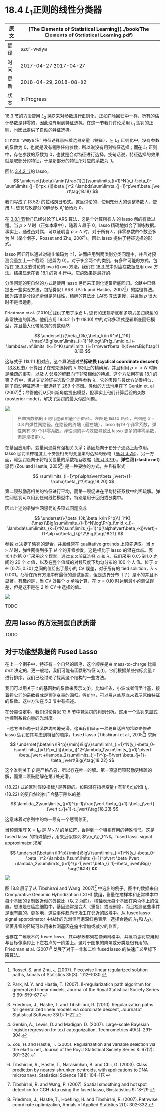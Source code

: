 # 18.4 $L_1$正则的线性分类器

| 原文   | [The Elements of Statistical Learning](../book/The Elements of Statistical Learning.pdf) |
| ---- | ---------------------------------------- |
| 翻译   | szcf-weiya                               |
| 时间   | 2017-04-27:2017-04-27                    |
|更新|2018-04-29, 2018-08-02|
|状态|In Progress|

[18.3 节](../18-High-Dimensional-Problems/18.3-Linear-Classifiers-with-Quadratic-Regularization/index.html)的方法使用 $L_2$ 惩罚来对参数进行正则化，正如在岭回归中一样。所有的估计参数是非零的，因此没有用到特征选择。在这一节我们讨论采用 $L_1$ 惩罚的正则，也因此提供了自动的特征选择。

!!! note "weiya 注"
		特征选择意味着选择变量（特征），在 $L_2$ 正则化中，没有参数的系数为 $0$，也就是没有剔除任何参数，所以说没有用到特征选择；而在 $L_1$ 正则中，存在参数的系数为 $0$，也就是会对特征进行选择。换句话说，特征选择的效果就是取部分的特征，于是那部分的特征所对应的系数为 $0$。

回忆 [3.4.2 节](../03-Linear-Methods-for-Regression/3.4-Shrinkage-Methods/index.html)的 lasso，

$$
\underset{\beta}{\min}\frac{1}{2}\sum\limits_{i=1}^N(y_i-\beta_0-\sum\limits_{j=1}^px_{ij}\beta_j)^2+\lambda\sum\limits_{j=1}^p\vert\beta_j\vert\tag{18.18}
$$

我们写成了 $(3.52)$ 的拉格朗日形式。这里讨论的，使用充分大的调整参数 $\lambda$，使用 $L_1$ 惩罚导致部分的解参数 $\hat\beta_j$ 恰恰为 $0$。

在 [3.8.1 节](../03-Linear-Methods-for-Regression/3.4-Shrinkage-Methods/index.html)我们已经讨论了 LARS 算法，这是个计算所有 $\lambda$ 的 lasso 解的有效过程。当 $p > N$ 时（正如本章中），随着 $\lambda$ 趋于 0，lasso 精确地拟合了训练数据。事实上，通过凸对偶，可以证明当 $p>N$ 时，对于所有 $\lambda$，非零参数的个数至多为 $N$（举个例子，Rosset and Zhu, 2007[^1]）。因此 lasso 提供了特征选择的形式。

lasso 回归可以通过对输出编码为 $\pm 1$，进而应用到两类别分类问题中，并且对预测变量加上一个截距（通常为 $0$）。对于多余两个的类别，有多种可能的方式，包括在 [18.3.3 节](/18-High-Dimensional-Problems/18.3-Linear-Classifiers-with-Quadratic-Regularization/index.html)讨论的 ova 和 ovo 方法。我们在 [18.3 节](/18-High-Dimensional-Problems/18.3-Linear-Classifiers-with-Quadratic-Regularization/index.html)中对癌症数据应用 ova 方法。结果显示在表 18.1 的第 4 行中。它的效果是最好的。

分类问题的更自然的方式是使用 lasso 惩罚来正则化逻辑斯底回归。文献中已经提出一些实现方法，包括类似 LARS（Park and Hastie，2007[^2]）的路径算法。因为路径是分段光滑但是非线性，精确的算法比 LARS 算法更慢，并且当 $p$ 很大时不是很适用。

Friedman et al. (2010)[^3] 提供了用于拟合 $L_1$ 惩罚的逻辑斯底和多项式回归模型的非常快速的算法。他们应用 18.3.2 节中 $(18.10)$ 中的对称多项式逻辑斯底回归模型，并且最大化带惩罚的对数似然

$$
\underset{\{\beta_{0k},\beta_k\in R^p\}_1^K}{\max}\Big[\sum\limits_{i=1}^N\log\;\Pr(g_i\mid x_i)-\lambda\sum\limits_{k=1}^K\sum\limits_{j=1}^p\vert\beta_{kj}\vert\Big]\tag{18.19}
$$

这与式子 $(18.11)$ 相对应。这个算法通过**坐标轮换 (cyclical coordinate descent)**（[3.8.6 节](../03-Linear-Methods-for-Regression/3.8-More-on-the-Lasso-and-Related-Path-Algorithms/index.html)）计算出了在预先选择的 $\lambda$ 序列上的精确解，并且利用 $p>>N$ 时解是稀疏的事实，以及 $\lambda$ 邻域的解趋向于非常相似的特点。这个方法用在表 18.1 的第 7 行中，通过交叉验证来选取全局调整参数 $\lambda$。它的表现与最优方法很相似，除了自动特征选择一起选择了 $269$ 个基因。类似的方法也用在了 Genkin et. al (2007)[^5]；尽管他们从贝叶斯角度提出模型，但事实上他们计算后验的众数 (posterior mode)，解决了惩罚的最大似然问题。

![](../img/18/fig18.5.png)

> 白血病数据的正则化逻辑斯底回归路径。左图是 lasso 路径，右图是 $\alpha=0.8$ 的弹性网路径。在路径的终端（最左端），lasso 有19 个非零系数，弹性网有 39 个非零系数。弹性网的平均效应导致比 lasso 更多的非零系数，但是规模更小。

在基因应用中，变量间通常有强相关关系；基因趋向于在分子通路上起作用。lasso 惩罚某种程度上不受强相关的变量集的选择的影响（[练习 3.28](https://github.com/szcf-weiya/ESL-CN/issues/123)）。另一方面，岭惩罚趋向于将相关变量的系数相互收缩（[练习 3.29](https://github.com/szcf-weiya/ESL-CN/issues/124)）。**弹性网 (elastic net)** 惩罚 (Zou and Hastie, 2005[^4]) 是一种妥协的方式，并且有形式

$$
\sum\limits_{i=1}^p(\alpha\vert\beta_j\vert+(1-\alpha)\beta_j^2)\tag{18.20}
$$

第二项鼓励高相关的特征进行平均，而第一项促进在平均特征系数中的稀疏解。弹性网惩罚可以用到任何线性模型中，特别是用于回归或分类中。

因此上述的带弹性网惩罚的多项式问题变成

$$
\underset{\{\beta_{0k,\beta_k\in R^p}\}_1^K}{\max}\Big[\sum\limits_{i=1}^N\log\Pr(g_i\mid x_i)-\lambda\sum\limits_{k=1}^K\sum\limits_{j=1}^p(\alpha\vert\beta_{kj}\vert)+(1-\alpha)\beta_{kj}^2\Big]\tag{18.21}
$$

参数 $\alpha$ 决定了惩罚的混合，并且经常在 qualitative grounds 上预先选取。当 $p>N$ 时，弹性网得到多于 $N$ 个的非零参数，这是相比于 lasso 的潜在优点。表 18.1 的第 8 行采用这个模型，通过交叉验证选择 $\alpha$ 和 $\lambda$。我们采用 $0.05$ 到1.0 之间的 20 个 $\alpha$ 值，以及在整个值域的对数尺度下均匀分布的 100 个 $\lambda$ 值。位于 $\alpha\in [0.75,0.80]$ 之间的值给出了最小的 CV 误差，对于所有的 tied solution，$\lambda < 0.001$。尽管在所有方法中有最低的测试误差，但是边界分布（？）是小的并且不显著。有趣的是，当 CV 对每个 $\alpha$ 单独计算，在 $\alpha=0.10$ 时达到最小的测试误差，但是这不是在 $2$ 维 CV 中选择的值。

![](../img/18/fig18.6.png)

TODO

## 应用 lasso 的方法到蛋白质质谱

TODO

## 对于功能型数据的 Fused Lasso

在上一个例子中，特征有一个自然的顺序，这个顺序是由 mass-to-charge 比率 $m/z$ 决定的。更一般地，我们可能有函数形特征 $x_i(t)$，它们根据某些指标变量 $t$ 进行排序。我们已经讨论了探索这个结构的一些方法。

我们可以用关于 $t$ 的基函数的系数来表示 $x_i(t)$，比如样条，小波或者傅里叶基，接着将它们的系数看成是预测变量的回归。等价地，可以用这些基底来表示原始特征的系数。这些方法在 5.3 节中有描述。

在分类设定中，我们讨论类似 12.6 节中带惩罚的判别分析。这用一个惩罚来显式地控制系数向量的光滑度。

上述方法趋向于对系数均匀地光滑。这里我们展示一种更自适应的策略来修改 lasso 惩罚使其考虑到特征的顺序。fused lasso (Tibshirani et al., 2005[^6]) 求解

$$
\underset{\beta\in \IR^p}{\min}\Big\{\sum\limits_{i=1}^N(y_i-\beta_0-\sum\limits_{j=1}^px_{ij}\beta_j)^2+\lambda_1\sum\limits_{j=1}^p\vert \beta_j\vert +\lambda_2\sum\limits_{j=1}^{p-1}\vert \beta_{j+1}-\beta_j\vert\Big\}\tag{18.22}
$$

这个准则关于 $\beta$ 是严格凸的，所以存在唯一的解。第一项惩罚项鼓励更稀疏的解，而第二项鼓励解在第 $j$ 处光滑。

$(18.22)$ 式的区别假设指标 $j$ 是等距的。如果潜在指标变量 $t$ 有非均匀的值 $t_j$，$(18.22)$ 的更自然的推广会基于除以的差

$$
\lambda_2\sum\limits_{j=1}^{p-1}\frac{\vert \beta_{j+1}-\beta_j\vert}{\vert t_{j+1}-t_j\vert}\tag{18.23}
$$

这意味着对序列中的每一项有一个惩罚修正。

当预测矩阵 $\mathbf X=\mathbf I_N$ 是 $N\times N$ 的单位阵，会得到一个特别有用的特殊情形。这是 fused lasso 的特殊情形，用来近似序列 $\\{y_i\\}_1^N$。fused lasso signal approximator 求解

$$
\underset{\beta\in \IR^p}{\min}\Big\{\sum\limits_{i=1}^N(y_i-\beta_0-\beta_i)^2+\lambda_1\sum\limits_{i=1}^p\vert \beta_i\vert +\lambda_2\sum\limits_{i=1}^{p-1}\vert \beta_{i+1}-\beta_i\vert\Big\} \tag{18.24}
$$

![](../img/18/fig18.8.png)

图 18.8 展示了从 Tibshirani and Wang (2007)[^7] 中选出的例子。图中的数据来自 Comparative Genomic Hybridization (CGH) 数组，衡量在瘤样本和正常样本中每个基因的复制数近似的对数比（以 $2$ 为底）。横轴表示每个基因在染色体上的位置。想法是在癌症细胞中，基因通常是变大（重复）或者删除，而且检测这些事件是很有趣的。更多地，这些事件趋向于发生在邻近的区域中。从 fused lasso signal approximator 中估计的光滑信号用深红色表示（选择合适的 $\lambda_1$ 和 $\lambda_2$）。显著非零的区域可以用来检测基因在瘤中增加或减少的位置。

也存在二维版本的 fused lasso，其中参数都列在像素网格中，并且将惩罚应用到与目标像素的上下左右点的一阶差上。这对于图象的降噪或分类是很有用的。Friedman et al. (2007)[^8] 发展了对于一维和二维 fused lasso 的快速广义坐标下降算法。

[^1]: Rosset, S. and Zhu, J. (2007). Piecewise linear regularized solution paths, Annals of Statistics 35(3): 1012–1030.
[^2]: Park, M. Y. and Hastie, T. (2007). l1-regularization path algorithm for generalized linear models, Journal of the Royal Statistical Society Series B 69: 659–677.
[^3]: Friedman, J., Hastie, T. and Tibshirani, R. (2010). Regularization paths for generalized linear models via coordinate descent, Journal of Statistical Software 33(1): 1–22.
[^4]: Zou, H. and Hastie, T. (2005). Regularization and variable selection via the elastic net, Journal of the Royal Statistical Society Series B. 67(2): 301–320.
[^5]: Genkin, A., Lewis, D. and Madigan, D. (2007). Large-scale Bayesian logistic regression for text categorization, Technometrics 49(3): 291–304.
[^6]: Tibshirani, R., Hastie, T., Narasimhan, B. and Chu, G. (2003). Class prediction by nearest shrunken centroids, with applications to DNA microarrays, Statistical Science 18(1): 104–117.
[^7]: Tibshirani, R. and Wang, P. (2007). Spatial smoothing and hot spot detection for CGH data using the fused lasso, Biostatistics 9: 18–29.
[^8]: Friedman, J., Hastie, T., Hoefling, H. and Tibshirani, R. (2007). Pathwise coordinate optimization, Annals of Applied Statistics 2(1): 302–332.